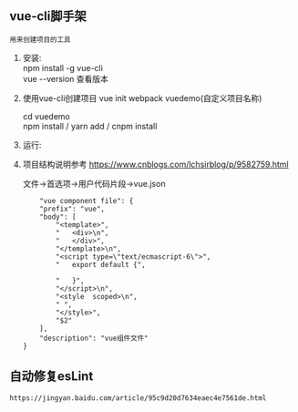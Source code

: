 ## vue-cli脚手架  
    用来创建项目的工具  
1. 安装:  
    npm install -g vue-cli  
    vue --version  查看版本 
2. 使用vue-cli创建项目
    vue init webpack vuedemo(自定义项目名称)

    cd vuedemo   
    npm install / yarn add / cnpm install  

3. 运行: 

4. 项目结构说明参考
    https://www.cnblogs.com/lchsirblog/p/9582759.html

    文件->首选项->用户代码片段->vue.json

    ```
        "vue component file": {
		"prefix": "vue",
		"body": [
			"<template>",
			"	<div>\n",
			"	</div>",
			"</template>\n",
			"<script type=\"text/ecmascript-6\">",
			"	export default {",

			"	}",
			"</script>\n",
			"<style  scoped>\n",
			" ",
			"</style>",
			"$2"
		],
		"description": "vue组件文件"
	}
    ``` 

## 自动修复esLint  
    https://jingyan.baidu.com/article/95c9d20d7634eaec4e7561de.html
    